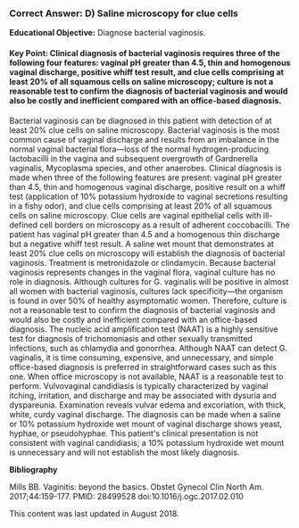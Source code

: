 
### Correct Answer: D) Saline microscopy for clue cells 

**Educational Objective:** Diagnose bacterial vaginosis.

#### **Key Point:** Clinical diagnosis of bacterial vaginosis requires three of the following four features: vaginal pH greater than 4.5, thin and homogenous vaginal discharge, positive whiff test result, and clue cells comprising at least 20% of all squamous cells on saline microscopy; culture is not a reasonable test to confirm the diagnosis of bacterial vaginosis and would also be costly and inefficient compared with an office-based diagnosis.

Bacterial vaginosis can be diagnosed in this patient with detection of at least 20% clue cells on saline microscopy. Bacterial vaginosis is the most common cause of vaginal discharge and results from an imbalance in the normal vaginal bacterial flora—loss of the normal hydrogen-producing lactobacilli in the vagina and subsequent overgrowth of Gardnerella vaginalis, Mycoplasma species, and other anaerobes. Clinical diagnosis is made when three of the following features are present: vaginal pH greater than 4.5, thin and homogenous vaginal discharge, positive result on a whiff test (application of 10% potassium hydroxide to vaginal secretions resulting in a fishy odor), and clue cells comprising at least 20% of all squamous cells on saline microscopy. Clue cells are vaginal epithelial cells with ill-defined cell borders on microscopy as a result of adherent coccobacilli. The patient has vaginal pH greater than 4.5 and a homogenous thin discharge but a negative whiff test result. A saline wet mount that demonstrates at least 20% clue cells on microscopy will establish the diagnosis of bacterial vaginosis. Treatment is metronidazole or clindamycin.
Because bacterial vaginosis represents changes in the vaginal flora, vaginal culture has no role in diagnosis. Although cultures for G. vaginalis will be positive in almost all women with bacterial vaginosis, cultures lack specificity—the organism is found in over 50% of healthy asymptomatic women. Therefore, culture is not a reasonable test to confirm the diagnosis of bacterial vaginosis and would also be costly and inefficient compared with an office-based diagnosis.
The nucleic acid amplification test (NAAT) is a highly sensitive test for diagnosis of trichomoniasis and other sexually transmitted infections, such as chlamydia and gonorrhea. Although NAAT can detect G. vaginalis, it is time consuming, expensive, and unnecessary, and simple office-based diagnosis is preferred in straightforward cases such as this one. When office microscopy is not available, NAAT is a reasonable test to perform.
Vulvovaginal candidiasis is typically characterized by vaginal itching, irritation, and discharge and may be associated with dysuria and dyspareunia. Examination reveals vulvar edema and excoriation, with thick, white, curdy vaginal discharge. The diagnosis can be made when a saline or 10% potassium hydroxide wet mount of vaginal discharge shows yeast, hyphae, or pseudohyphae. This patient's clinical presentation is not consistent with vaginal candidiasis; a 10% potassium hydroxide wet mount is unnecessary and will not establish the most likely diagnosis.

**Bibliography**

Mills BB. Vaginitis: beyond the basics. Obstet Gynecol Clin North Am. 2017;44:159-177. PMID: 28499528 doi:10.1016/j.ogc.2017.02.010

This content was last updated in August 2018.